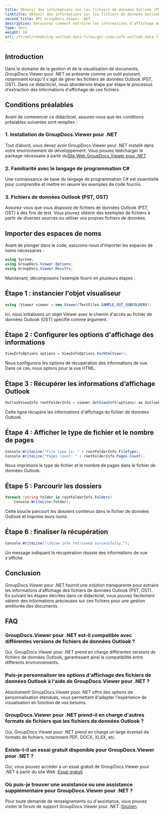 ```yaml
---
title: Obtenir des informations sur les fichiers de données Outlook (PST, OST)
linktitle: Obtenir des informations sur les fichiers de données Outlook (PST, OST)
second_title: API GroupDocs.Viewer .NET
description: Découvrez comment extraire les informations d'affichage des fichiers de données Outlook (PST, OST) à l'aide de GroupDocs.Viewer pour .NET. Améliorez vos capacités de gestion de documents sans effort.
type: docs
weight: 10
url: /fr/net/rendering-outlook-data-files/get-view-info-outlook-data-file/
---
```

## Introduction
Dans le domaine de la gestion et de la visualisation de documents, GroupDocs.Viewer pour .NET se présente comme un outil puissant, notamment lorsqu'il s'agit de gérer les fichiers de données Outlook (PST, OST). Dans ce didacticiel, nous aborderons étape par étape le processus d'extraction des informations d'affichage de ces fichiers.
## Conditions préalables
Avant de commencer ce didacticiel, assurez-vous que les conditions préalables suivantes sont remplies :
### 1. Installation de GroupDocs.Viewer pour .NET
 Tout d’abord, vous devez avoir GroupDocs.Viewer pour .NET installé dans votre environnement de développement. Vous pouvez télécharger le package nécessaire à partir du[Site Web GroupDocs.Viewer pour .NET](https://releases.groupdocs.com/viewer/net/).
### 2. Familiarité avec le langage de programmation C#
Une connaissance de base du langage de programmation C# est essentielle pour comprendre et mettre en œuvre les exemples de code fournis.
### 3. Fichiers de données Outlook (PST, OST)
Assurez-vous que vous disposez de fichiers de données Outlook (PST, OST) à des fins de test. Vous pouvez obtenir des exemples de fichiers à partir de diverses sources ou utiliser vos propres fichiers de données.

## Importer des espaces de noms
Avant de plonger dans le code, assurons-nous d'importer les espaces de noms nécessaires :
```csharp
using System;
using GroupDocs.Viewer.Options;
using GroupDocs.Viewer.Results;
```

Maintenant, décomposons l'exemple fourni en plusieurs étapes :
## Étape 1 : instancier l'objet visualiseur
```csharp
using (Viewer viewer = new Viewer(TestFiles.SAMPLE_OST_SUBFOLDERS))
```
Ici, nous initialisons un objet Viewer avec le chemin d'accès au fichier de données Outlook (OST) spécifié comme argument.
## Étape 2 : Configurer les options d'affichage des informations
```csharp
ViewInfoOptions options = ViewInfoOptions.ForHtmlView();
```
Nous configurons les options de récupération des informations de vue. Dans ce cas, nous optons pour la vue HTML.
## Étape 3 : Récupérer les informations d’affichage Outlook
```csharp
OutlookViewInfo rootFolderInfo = viewer.GetViewInfo(options) as OutlookViewInfo;
```
Cette ligne récupère les informations d'affichage du fichier de données Outlook.
## Étape 4 : Afficher le type de fichier et le nombre de pages
```csharp
Console.WriteLine("File type is: " + rootFolderInfo.FileType);
Console.WriteLine("Pages count: " + rootFolderInfo.Pages.Count);
```
Nous imprimons le type de fichier et le nombre de pages dans le fichier de données Outlook.
## Étape 5 : Parcourir les dossiers
```csharp
foreach (string folder in rootFolderInfo.Folders)
    Console.WriteLine(folder);
```
Cette boucle parcourt les dossiers contenus dans le fichier de données Outlook et imprime leurs noms.
## Étape 6 : finaliser la récupération
```csharp
Console.WriteLine("\nView info retrieved successfully.");
```
Un message indiquant la récupération réussie des informations de vue s'affiche.

## Conclusion
GroupDocs.Viewer pour .NET fournit une solution transparente pour extraire les informations d'affichage des fichiers de données Outlook (PST, OST). En suivant les étapes décrites dans ce didacticiel, vous pouvez facilement obtenir des informations précieuses sur ces fichiers pour une gestion améliorée des documents.
## FAQ
### GroupDocs.Viewer pour .NET est-il compatible avec différentes versions de fichiers de données Outlook ?
Oui, GroupDocs.Viewer pour .NET prend en charge différentes versions de fichiers de données Outlook, garantissant ainsi la compatibilité entre différents environnements.
### Puis-je personnaliser les options d'affichage des fichiers de données Outlook à l'aide de GroupDocs.Viewer pour .NET ?
Absolument! GroupDocs.Viewer pour .NET offre des options de personnalisation étendues, vous permettant d'adapter l'expérience de visualisation en fonction de vos besoins.
### GroupDocs.Viewer pour .NET prend-il en charge d'autres formats de fichiers que les fichiers de données Outlook ?
Oui, GroupDocs.Viewer pour .NET prend en charge un large éventail de formats de fichiers, notamment PDF, DOCX, XLSX, etc.
### Existe-t-il un essai gratuit disponible pour GroupDocs.Viewer pour .NET ?
 Oui, vous pouvez accéder à un essai gratuit de GroupDocs.Viewer pour .NET à partir du site Web :[Essai gratuit](https://releases.groupdocs.com/).
### Où puis-je trouver une assistance ou une assistance supplémentaire pour GroupDocs.Viewer pour .NET ?
 Pour toute demande de renseignements ou d'assistance, vous pouvez visiter le forum de support GroupDocs.Viewer pour .NET :[Soutien](https://forum.groupdocs.com/c/viewer/9).